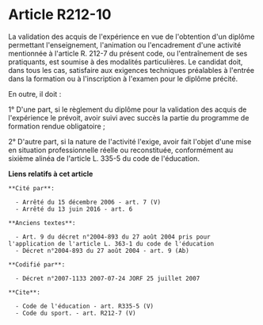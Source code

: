 # Article R212-10

La validation des acquis de l'expérience en vue de l'obtention d'un diplôme permettant l'enseignement, l'animation ou
l'encadrement d'une activité mentionnée à l'article R. 212-7 du présent code, ou l'entraînement de ses pratiquants, est
soumise à des modalités particulières. Le candidat doit, dans tous les cas, satisfaire aux exigences techniques préalables à
l'entrée dans la formation ou à l'inscription à l'examen pour le diplôme précité. 

En outre, il doit : 

1° D'une part, si le règlement du diplôme pour la validation des acquis de l'expérience le prévoit, avoir suivi avec succès
la partie du programme de formation rendue obligatoire ; 

2° D'autre part, si la nature de l'activité l'exige, avoir fait l'objet d'une mise en situation professionnelle réelle ou
reconstituée, conformément au sixième alinéa de l'article L. 335-5 du code de l'éducation.

**Liens relatifs à cet article**

	**Cité par**:

	  - Arrêté du 15 décembre 2006 - art. 7 (V)
	  - Arrêté du 13 juin 2016 - art. 6

	**Anciens textes**:

	  - Art. 9 du décret n°2004-893 du 27 août 2004 pris pour l'application de l'article L. 363-1 du code de l'éducation
	  - Décret n°2004-893 du 27 août 2004 - art. 9 (Ab)

	**Codifié par**:

	  - Décret n°2007-1133 2007-07-24 JORF 25 juillet 2007

	**Cite**:

	  - Code de l'éducation - art. R335-5 (V)
	  - Code du sport. - art. R212-7 (V)
